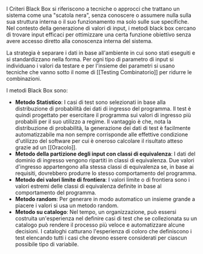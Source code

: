 I Criteri Black Box si riferiscono a tecniche o approcci che trattano un sistema come una "scatola nera", senza conoscere o assumere nulla sulla sua struttura interna o il suo funzionamento ma solo sulle sue specifiche. Nel contesto della generazione di valori di input, i metodi black box cercano di trovare input efficaci per ottimizzare una certa funzione obiettivo senza avere accesso diretto alla conoscenza interna del sistema.

La strategia è separare i dati in base all'ambiente in cui sono stati eseguiti e si standardizzano nella forma.
Per ogni tipo di parametro di input si individuano i valori da testare e per l'insieme dei parametri si usano tecniche che vanno sotto il nome di [[Testing Combinatorio]] per ridurre le combinazioni.

I metodi Black Box sono:
- **Metodo Statistico**: I casi di test sono selezionati in base alla distribuzione di probabilità dei dati di ingresso del programma. Il test è quindi progettato per esercitare il programma sui valori di ingresso più probabili per il suo utilizzo a regime. Il vantaggio è che, nota la distribuzione di probabilità, la generazione dei dati di test è facilmente automatizzabile ma non sempre corrisponde alle effettive condizione d'utilizzo del software per cui è oneroso calcolare il risultato atteso grazie ad un [[Oracolo]].
- **Metodo della partizione degli input con classi di equivalenza**: I dati del dominio di ingresso vengono ripartiti in classi di equivalenza. Due valori d'ingresso appartengono alla stessa classi di equivalenza se, in base ai requisiti, dovrebbero produrre lo stesso comportamento del programma.
- **Metodo dei valori limite di frontiera**:  I valori limite o di frontiera sono i valori estremi delle classi di equivalenza definite in base al comportamento del programma.
- **Metodo random**: Per generare in modo automatico un insieme grande a piacere i valori si usa un metodo random.
- **Metodo su catalogo**: Nel tempo, un organizzazione, può essersi costruita un'esperienza nel definire casi di test che se collezionata su un catalogo può rendere il processo più veloce e automatizzare alcune decisioni. I cataloghi catturano l'esperienza di coloro che definiscono i test elencando tutti i casi che devono essere considerati per ciascun possibile tipo di variabile.


